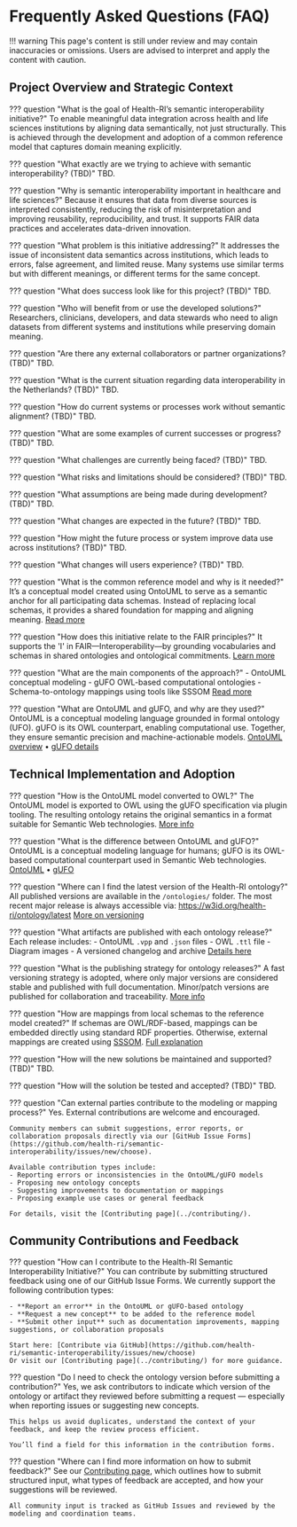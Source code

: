 # Frequently Asked Questions (FAQ)

!!! warning
    This page's content is still under review and may contain inaccuracies or omissions. Users are advised to interpret and apply the content with caution.

## Project Overview and Strategic Context

??? question "What is the goal of Health-RI’s semantic interoperability initiative?"
    To enable meaningful data integration across health and life sciences institutions by aligning data semantically, not just structurally. This is achieved through the development and adoption of a common reference model that captures domain meaning explicitly.

??? question "What exactly are we trying to achieve with semantic interoperability? (TBD)"
    TBD.

??? question "Why is semantic interoperability important in healthcare and life sciences?"
    Because it ensures that data from diverse sources is interpreted consistently, reducing the risk of misinterpretation and improving reusability, reproducibility, and trust. It supports FAIR data practices and accelerates data-driven innovation.

??? question "What problem is this initiative addressing?"
    It addresses the issue of inconsistent data semantics across institutions, which leads to errors, false agreement, and limited reuse. Many systems use similar terms but with different meanings, or different terms for the same concept.

??? question "What does success look like for this project? (TBD)"
    TBD.

??? question "Who will benefit from or use the developed solutions?"
    Researchers, clinicians, developers, and data stewards who need to align datasets from different systems and institutions while preserving domain meaning.

??? question "Are there any external collaborators or partner organizations? (TBD)"
    TBD.

??? question "What is the current situation regarding data interoperability in the Netherlands? (TBD)"
    TBD.

??? question "How do current systems or processes work without semantic alignment? (TBD)"
    TBD.

??? question "What are some examples of current successes or progress? (TBD)"
    TBD.

??? question "What challenges are currently being faced? (TBD)"
    TBD.

??? question "What risks and limitations should be considered? (TBD)"
    TBD.

??? question "What assumptions are being made during development? (TBD)"
    TBD.

??? question "What changes are expected in the future? (TBD)"
    TBD.

??? question "How might the future process or system improve data use across institutions? (TBD)"
    TBD.

??? question "What changes will users experience? (TBD)"
    TBD.

??? question "What is the common reference model and why is it needed?"
    It’s a conceptual model created using OntoUML to serve as a semantic anchor for all participating data schemas. Instead of replacing local schemas, it provides a shared foundation for mapping and aligning meaning.
    [Read more](../method/)

??? question "How does this initiative relate to the FAIR principles?"
    It supports the 'I' in FAIR—Interoperability—by grounding vocabularies and schemas in shared ontologies and ontological commitments.
    [Learn more](../semantic-interoperability/)

??? question "What are the main components of the approach?"
    - OntoUML conceptual modeling
    - gUFO OWL-based computational ontologies
    - Schema-to-ontology mappings using tools like SSSOM
    [Read more](../method/#toward-a-solution-introducing-a-common-reference-model)

??? question "What are OntoUML and gUFO, and why are they used?"
    OntoUML is a conceptual modeling language grounded in formal ontology (UFO). gUFO is its OWL counterpart, enabling computational use. Together, they ensure semantic precision and machine-actionable models.
    [OntoUML overview](../ontouml-gufo/ontouml/) • [gUFO details](../ontouml-gufo/gufo/)

## Technical Implementation and Adoption

??? question "How is the OntoUML model converted to OWL?"
    The OntoUML model is exported to OWL using the gUFO specification via plugin tooling. The resulting ontology retains the original semantics in a format suitable for Semantic Web technologies.
    [More info](../ontouml-gufo/gufo/)

??? question "What is the difference between OntoUML and gUFO?"
    OntoUML is a conceptual modeling language for humans; gUFO is its OWL-based computational counterpart used in Semantic Web technologies.
    [OntoUML](../ontouml-gufo/ontouml/) • [gUFO](../ontouml-gufo/gufo/)

??? question "Where can I find the latest version of the Health-RI ontology?"
    All published versions are available in the `/ontologies/` folder. The most recent major release is always accessible via:
    <https://w3id.org/health-ri/ontology/latest>
    [More on versioning](../ontology/publishing/#versioning-policy)

??? question "What artifacts are published with each ontology release?"
    Each release includes:
    - OntoUML `.vpp` and `.json` files
    - OWL `.ttl` file
    - Diagram images
    - A versioned changelog and archive
    [Details here](../ontology/publishing/#published-artifacts)

??? question "What is the publishing strategy for ontology releases?"
    A fast versioning strategy is adopted, where only major versions are considered stable and published with full documentation. Minor/patch versions are published for collaboration and traceability.
    [More info](../ontology/publishing/#versioning-policy)

??? question "How are mappings from local schemas to the reference model created?"
    If schemas are OWL/RDF-based, mappings can be embedded directly using standard RDF properties. Otherwise, external mappings are created using [SSSOM](https://mapping-commons.github.io/sssom/).
    [Full explanation](../method/#mapping-schemas-to-the-gufo-ontology)

??? question "How will the new solutions be maintained and supported? (TBD)"
    TBD.

??? question "How will the solution be tested and accepted? (TBD)"
    TBD.

??? question "Can external parties contribute to the modeling or mapping process?"
    Yes. External contributions are welcome and encouraged.
    
    Community members can submit suggestions, error reports, or collaboration proposals directly via our [GitHub Issue Forms](https://github.com/health-ri/semantic-interoperability/issues/new/choose).

    Available contribution types include:
    - Reporting errors or inconsistencies in the OntoUML/gUFO models
    - Proposing new ontology concepts
    - Suggesting improvements to documentation or mappings
    - Proposing example use cases or general feedback

    For details, visit the [Contributing page](../contributing/).

## Community Contributions and Feedback

??? question "How can I contribute to the Health-RI Semantic Interoperability Initiative?"
    You can contribute by submitting structured feedback using one of our GitHub Issue Forms. We currently support the following contribution types:

    - **Report an error** in the OntoUML or gUFO-based ontology
    - **Request a new concept** to be added to the reference model
    - **Submit other input** such as documentation improvements, mapping suggestions, or collaboration proposals

    Start here: [Contribute via GitHub](https://github.com/health-ri/semantic-interoperability/issues/new/choose)  
    Or visit our [Contributing page](../contributing/) for more guidance.

??? question "Do I need to check the ontology version before submitting a contribution?"
    Yes, we ask contributors to indicate which version of the ontology or artifact they reviewed before submitting a request — especially when reporting issues or suggesting new concepts.

    This helps us avoid duplicates, understand the context of your feedback, and keep the review process efficient.

    You’ll find a field for this information in the contribution forms.

??? question "Where can I find more information on how to submit feedback?"
    See our [Contributing page](../contributing/), which outlines how to submit structured input, what types of feedback are accepted, and how your suggestions will be reviewed.

    All community input is tracked as GitHub Issues and reviewed by the modeling and coordination teams.